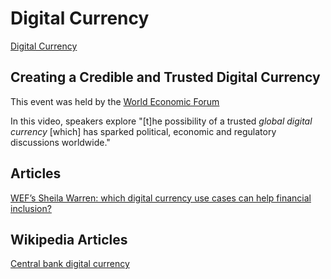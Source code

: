 <div class="menu-data" data-parent="#pages/blog/cv19/index"/></div>

# Digital Currency

[Digital Currency](https://en.wikipedia.org/wiki/Digital_currency)

## Creating a Credible and Trusted Digital Currency

This event was held by the [World Economic Forum](#pages/blog/cv19/wef)

<div class="video-view" data-id="mzkU1RHovgQ"></div>

In this video, speakers explore "[t]he possibility of a trusted  *global 
digital currency* [which] has sparked political, economic and regulatory 
discussions worldwide."


## Articles


[WEF’s Sheila Warren: which digital currency use cases can help financial inclusion?](https://ledgerinsights.com/digital-currency-financial-inclusion-world-economic-forum-wef/)


## Wikipedia Articles

[Central bank digital currency](https://en.wikipedia.org/wiki/Central_bank_digital_currency)


